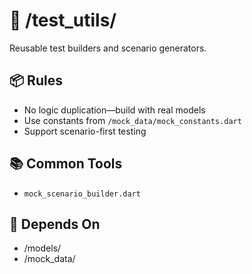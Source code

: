 # 🧪 /test_utils/

Reusable test builders and scenario generators.

## 📦 Rules
- No logic duplication—build with real models
- Use constants from `/mock_data/mock_constants.dart`
- Support scenario-first testing

## 📚 Common Tools
- `mock_scenario_builder.dart`

## 🔁 Depends On
- /models/
- /mock_data/
